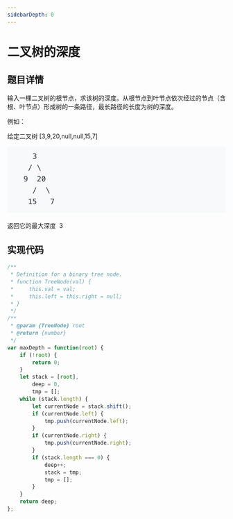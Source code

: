 ```yaml
---
sidebarDepth: 0
---
```


# 二叉树的深度

## 题目详情

输入一棵二叉树的根节点，求该树的深度。从根节点到叶节点依次经过的节点（含根、叶节点）形成树的一条路径，最长路径的长度为树的深度。

例如：

给定二叉树 [3,9,20,null,null,15,7]

![image](./20200303.png)

返回它的最大深度  3

## 实现代码

```js
/**
 * Definition for a binary tree node.
 * function TreeNode(val) {
 *     this.val = val;
 *     this.left = this.right = null;
 * }
 */
/**
 * @param {TreeNode} root
 * @return {number}
 */
var maxDepth = function(root) {
    if (!root) {
        return 0;
    }
    let stack = [root],
        deep = 0,
        tmp = [];
    while (stack.length) {
        let currentNode = stack.shift();
        if (currentNode.left) {
            tmp.push(currentNode.left);
        }
        if (currentNode.right) {
            tmp.push(currentNode.right);
        }
        if (stack.length === 0) {
            deep++;
            stack = tmp;
            tmp = [];
        }
    }
    return deep;
};
```

<comment/>
